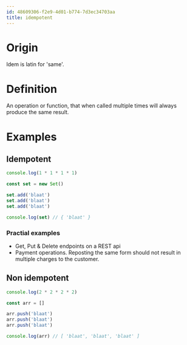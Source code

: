 ```yaml
---
id: 48609306-f2e9-4d01-b774-7d3ec34703aa
title: idempotent
---
```


# Origin

Idem is latin for 'same'.

# Definition

An operation or function, that when called multiple times will always
produce the same result.

# Examples

## Idempotent

``` javascript
console.log(1 * 1 * 1 * 1)
```

``` javascript
const set = new Set()

set.add('blaat')
set.add('blaat')
set.add('blaat')

console.log(set) // { 'blaat' }
```

### Practial examples

-   Get, Put & Delete endpoints on a REST api
-   Payment operations. Reposting the same form should not result in
    multiple charges to the customer.

## Non idempotent

``` javascript
console.log(2 * 2 * 2 * 2)
```

``` javascript
const arr = []

arr.push('blaat')
arr.push('blaat')
arr.push('blaat')

console.log(arr) // [ 'blaat', 'blaat', 'blaat' ]
```
